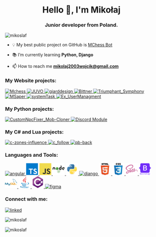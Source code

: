 <h1 align="center">Hello 👋, I'm Mikołaj</h1>
<h3 align="center">Junior developer from Poland.</h3>

<p align="left"> <img src="https://komarev.com/ghpvc/?username=mikoslaf&label=Profile%20views&color=0e75b6&style=flat" alt="mikoslaf" /> </p>

- 💡 My best public project on GitHub is [MChess Bot](https://github.com/mikoslaf/M_Chess-Bot)

- 📚 I’m currently learning **Python, Django**
  
- 📫 How to reach me **mikolaj2003wojcik@gmail.com**

<h3 align="left">My Website projects:</h3>
<p align="left">
  <a href="https://github.com/mikoslaf/M_Chess-Bot" target="_blank" rel="noreferrer"> <img src="https://imgur.com/gCsgodz.png" alt="Mchess"/> </a> 
  <!-- <a href="https://ekipawuja.pl" target="_blank" rel="noreferrer"> <img src="https://imgur.com/Yt1oB5e.png" alt="Ekipa_Wuja"/> </a> -->
  <a href="https://github.com/mikoslaf/JUVO" target="_blank" rel="noreferrer"> <img src="https://i.imgur.com/JYYfC7s.png" alt="JUVO"/> </a> 
  <a href="https://github.com/mikoslaf/giarddesign" target="_blank" rel="noreferrer"> <img src="https://imgur.com/0HV17AN.png" alt="giarddesign"/> </a> 
  <a href="https://github.com/mikoslaf/bittner" target="_blank" rel="noreferrer"> <img src="https://imgur.com/m0m2dLN.png" alt="Bittner"/> </a> 
  <a href="https://github.com/mikoslaf/Triumphant-Symphony-Website" target="_blank" rel="noreferrer"> <img src="https://imgur.com/4LWFtQR.png" alt="Triumphant_Symphony"/> </a> 
  <a href="https://github.com/mikoslaf/Game-Saper" target="_blank" rel="noreferrer"> <img src="https://i.imgur.com/uSfKVT9.png" alt="MSaper"/> </a> 
  <a href="https://github.com/mikoslaf/systemTask" target="_blank" rel="noreferrer"> <img src="https://i.imgur.com/WqFlYQW.png" alt="systemTask"/> </a>
  <a href="https://github.com/mikoslaf/Ex_UserManagment" target="_blank" rel="noreferrer"> <img src="https://i.ibb.co/hFBbSh4P/Frame-35.png" alt="Ex_UserManagment"/> </a> 
</p>

<h3 align="left">My Python projects:</h3>
<p align="left">
  <a href="https://github.com/mikoslaf/CustomNpcFixer_Mob-Cloner" target="_blank" rel="noreferrer"> <img src="https://imgur.com/tMzZiVW.png" alt="CustomNpcFixer_Mob-Cloner"/> </a> 
  <a href="https://github.com/mikoslaf/discord_module" target="_blank" rel="noreferrer"> <img src="https://i.imgur.com/OD4T5jK.png" alt="Discord Module"/> </a> 
</p>

<h3 align="left">My C# and Lua projects:</h3>
<p align="left">
  <a href="https://github.com/mikoslaf/c-zones-influence" target="_blank" rel="noreferrer"> <img src="https://imgur.com/7mjnkmx.png" alt="c-zones-influence"/> </a> 
  <a href="https://github.com/mikoslaf/c_follow_mono_v2" target="_blank" rel="noreferrer"> <img src=https://imgur.com/6yplodO.png" alt="c_follow"/> </a> 
  <a href="https://github.com/mikoslaf/qb-back" target="_blank" rel="noreferrer"> <img src="https://imgur.com/WddlRFD.png" alt="qb-back"/> </a> 
</p>

<h3 align="left">Languages and Tools:</h3>

<p align="left">
  <!-- Najważniejsze technologie -->
  <a href="https://angular.io" target="_blank" rel="noreferrer">
    <img src="https://angular.io/assets/images/logos/angular/angular.svg" alt="angular" width="40" height="40"/>
  </a>
  <a href="https://www.typescriptlang.org/" target="_blank" rel="noreferrer">
    <img src="https://raw.githubusercontent.com/devicons/devicon/master/icons/typescript/typescript-original.svg" alt="typescript" width="40" height="40"/>
  </a>
  <a href="https://developer.mozilla.org/en-US/docs/Web/JavaScript" target="_blank" rel="noreferrer">
    <img src="https://raw.githubusercontent.com/devicons/devicon/master/icons/javascript/javascript-original.svg" alt="javascript" width="40" height="40"/>
  </a>
  <a href="https://nodejs.org" target="_blank" rel="noreferrer">
    <img src="https://raw.githubusercontent.com/devicons/devicon/master/icons/nodejs/nodejs-original-wordmark.svg" alt="nodejs" width="40" height="40"/>
  </a>
  <a href="https://www.python.org" target="_blank" rel="noreferrer">
    <img src="https://raw.githubusercontent.com/devicons/devicon/master/icons/python/python-original.svg" alt="python" width="40" height="40"/>
  </a>
  <a href="https://www.djangoproject.com/" target="_blank" rel="noreferrer">
    <img src="https://cdn.worldvectorlogo.com/logos/django.svg" alt="django" width="40" height="40"/>
  </a>

  <!-- Frontend -->
  <a href="https://www.w3.org/html/" target="_blank" rel="noreferrer">
    <img src="https://raw.githubusercontent.com/devicons/devicon/master/icons/html5/html5-original-wordmark.svg" alt="html5" width="40" height="40"/>
  </a>
  <a href="https://www.w3schools.com/css/" target="_blank" rel="noreferrer">
    <img src="https://raw.githubusercontent.com/devicons/devicon/master/icons/css3/css3-original-wordmark.svg" alt="css3" width="40" height="40"/>
  </a>
  <a href="https://sass-lang.com" target="_blank" rel="noreferrer">
    <img src="https://raw.githubusercontent.com/devicons/devicon/master/icons/sass/sass-original.svg" alt="sass" width="40" height="40"/>
  </a>
  <a href="https://getbootstrap.com" target="_blank" rel="noreferrer">
    <img src="https://raw.githubusercontent.com/devicons/devicon/master/icons/bootstrap/bootstrap-plain-wordmark.svg" alt="bootstrap" width="40" height="40"/>
  </a>

  <!-- Backend i bazy danych -->
  <a href="https://www.mysql.com/" target="_blank" rel="noreferrer">
    <img src="https://raw.githubusercontent.com/devicons/devicon/master/icons/mysql/mysql-original-wordmark.svg" alt="mysql" width="40" height="40"/>
  </a>
  <a href="https://www.java.com" target="_blank" rel="noreferrer">
    <img src="https://raw.githubusercontent.com/devicons/devicon/master/icons/java/java-original.svg" alt="java" width="40" height="40"/>
  </a>
  <a href="https://www.w3schools.com/cs/" target="_blank" rel="noreferrer">
    <img src="https://raw.githubusercontent.com/devicons/devicon/master/icons/csharp/csharp-original.svg" alt="csharp" width="40" height="40"/>
  </a>

  <!-- Narzędzia i projektowanie -->
  <a href="https://www.figma.com/" target="_blank" rel="noreferrer">
    <img src="https://www.vectorlogo.zone/logos/figma/figma-icon.svg" alt="figma" width="40" height="40"/>
  </a>
</p>


<h3 align="left">Connect with me:</h3>
<p align="left">
<a href="https://www.linkedin.com/in/miko%C5%82aj-w%C3%B3jcik-66211129b/" target="blank"><img align="center" src="https://raw.githubusercontent.com/rahuldkjain/github-profile-readme-generator/master/src/images/icons/Social/linked-in-alt.svg" alt="linked" height="30" width="40" /></a>
</p>

<p><img align="center" src="https://github-readme-stats.vercel.app/api/top-langs?username=mikoslaf&show_icons=true&locale=en&layout=compact" alt="mikoslaf" /></p>

<p><img align="center" src="https://github-readme-streak-stats.herokuapp.com/?user=mikoslaf&" alt="mikoslaf" /></p>
